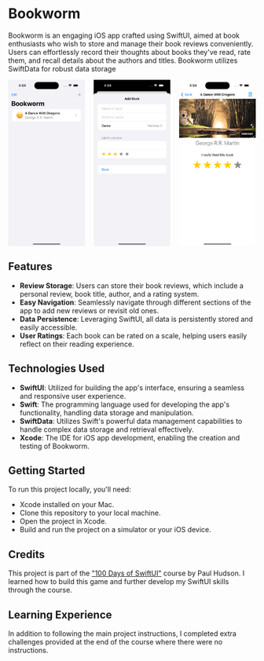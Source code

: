 # Bookworm

Bookworm is an engaging iOS app crafted using SwiftUI, aimed at book enthusiasts who wish to store and manage their book reviews conveniently. Users can effortlessly record their thoughts about books they've read, rate them, and recall details about the authors and titles. Bookworm utilizes SwiftData for robust data storage

<div style="display: flex; justify-content: space-between;">
    <img src="screenshots/Bookworm_main.png" alt="Bookworm Main Screen" width="31%"/>
    <img src="screenshots/Bookworm_add.png" alt="Adding a Review" width="31%"/>
    <img src="screenshots/Bookworm_details.png" alt="List of Reviews" width="31%"/>
</div>

## Features

- **Review Storage**: Users can store their book reviews, which include a personal review, book title, author, and a rating system.
- **Easy Navigation**: Seamlessly navigate through different sections of the app to add new reviews or revisit old ones.
- **Data Persistence**: Leveraging SwiftUI, all data is persistently stored and easily accessible.
- **User Ratings**: Each book can be rated on a scale, helping users easily reflect on their reading experience.

## Technologies Used

- **SwiftUI**: Utilized for building the app's interface, ensuring a seamless and responsive user experience.
- **Swift**: The programming language used for developing the app's functionality, handling data storage and manipulation.
- **SwiftData**: Utilizes Swift's powerful data management capabilities to handle complex data storage and retrieval effectively.
- **Xcode**: The IDE for iOS app development, enabling the creation and testing of Bookworm.

## Getting Started

To run this project locally, you'll need:

- Xcode installed on your Mac.
- Clone this repository to your local machine.
- Open the project in Xcode.
- Build and run the project on a simulator or your iOS device.

## Credits

This project is part of the ["100 Days of SwiftUI"](https://www.hackingwithswift.com/100/swiftui) course by Paul Hudson. I learned how to build this game and further develop my SwiftUI skills through the course.

## Learning Experience

In addition to following the main project instructions, I completed extra challenges provided at the end of the course where there were no instructions.
